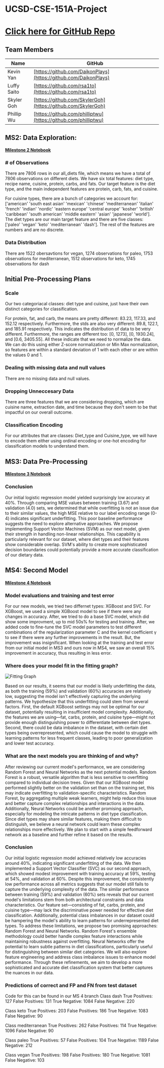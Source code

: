 # UCSD-CSE-151A-Project

# [Click here for GitHub Repo](https://github.com/DaikonPlays/diet-warriors/tree/main)

## Team Members
| Name | GitHub |
|------|--------|
| Kevin Yan   | [https://github.com/DaikonPlays](https://github.com/DaikonPlays)  |
| Luffy Saito | [https://github.com/rsa1to](https://github.com/rsa1to) |
| Skyler Goh  | [https://github.com/SkylerGoh](https://github.com/SkylerGoh) |
| Phillip Wu  | [https://github.com/philliptwu](https://github.com/philliptwu) |

## MS2: Data Exploration:
#### [Milestone 2 Notebook](https://github.com/DaikonPlays/diet-warriors/blob/Milestone2/src/data_exploration.ipynb)

### # of Observations

There are 7806 rows in our all_diets file, which means we have a total of 7806 observations on different diets. We have six total features: diet type, recipe name, cuisine, protein, carbs, and fats. Our target feature is the diet type, and the main independent features are protein, carb, fats, and cuisine.

For cuisine types, there are a bunch of categories we account for: ['american' 'south east asian' 'mexican' 'chinese' 'mediterranean'
'italian' 'french' 'indian' 'nordic' 'eastern europe' 'central europe'
'kosher' 'british' 'caribbean' 'south american' 'middle eastern' 'asian'
'japanese' 'world'].
The diet types are our main target feature and there are five classes: ['paleo' 'vegan' 'keto' 'mediterranean' 'dash'].
The rest of the features are numbers and are no discrete.

### Data Distribution

There are 1522 obersavtions for vegan, 1274 observations for paleo, 1753 observations for mediterranean, 1512 observations for keto, 1745 observations for dash

## Initial Pre-Processing Plans

### Scale

Our two categoriacal classes: diet type and cuisine, just have their own distinct categories for classification.

For protein, fat, and carb, the means are pretty different: 83.23, 117.33, and 152.12 respectively. Furthermore, the stds are also very different: 89.8, 122.1, and 185.91 respectively. This indicates the distribution of data to be very different. Furthermore, the ranges are different too: [0, 1273], [0, 1930.24], and [0.6, 3405.55]. All these indicate that we need to normalize the data. We can do this using either Z-score normalization or Min Max normalization, so features are within a standard deviation of 1 with each other or are within the values 0 and 1.

### Dealing with missing data and null values

There are no missing data and null values. 

### Dropping Unneccesary Data

There are three features that we are considering dropping, which are cuisine name, extraction date, and time because they don't seem to be that impactful on our overall outcome.

### Classification Encoding
For our attributes that are classes: Diet_type and Cuisine_type, we will have to encode them either using ordinal encoding or one-hot encoding for classification models to understand them.

## MS3: Data Pre-Processing
#### [Milestone 3 Notebook](https://github.com/DaikonPlays/diet-warriors/blob/Milestone3/src/diet_classifer.ipynb) 

### Conclusion
Our initial logistic regression model yielded surprisingly low accuracy at 40%. Through comparing MSE values between training (3.67) and validation (4.0) sets, we determined that while overfitting is not an issue due to their similar values, the high MSE relative to our label encoding range (0-4) indicates significant underfitting. This poor baseline performance suggests the need to explore alternative approaches. We propose implementing Support Vector Machines (SVM) as our next model, given their strength in handling non-linear relationships. This capability is particularly relevant for our dataset, where diet types and their features show considerable overlap. SVM's ability to create more sophisticated decision boundaries could potentially provide a more accurate classification of our dietary data.

## MS4: Second Model
#### [Milestone 4 Notebook](https://github.com/DaikonPlays/diet-warriors/blob/Milestone4/src/diet_classifer.ipynb) 

### Model evaluations and training and test error
For our new models, we tried two differnet types: XGBoost and SVC. For XGBoost, we used a simple XGBoost model to see if there were any changes in accuracy. After, we tried to do a base SVC model, which did show some improvment, up to mid 50s% for testing and training. After, we added code to fine-tune the SVC model parameters to test different combinations of the regularization parameter C and the kernel coefficient γ to see if there were any further improvements in the result. But, the improvement was insignificant. When looking at the training and test error from our initial model in MS3 and ours now in MS4, we saw an overall 15% improvement in accuracy, thus resulting in less error.

### Where does your model fit in the fitting graph? 

![Fitting Graph](https://github.com/DaikonPlays/diet-warriors/blob/Milestone4/graphs/svc_fitting_graph.png)

Based on our results, it seems that our model is likely underfitting the data, as both the training (59%) and validation (60%) accuracies are relatively low, suggesting the model isn't effectively capturing the underlying patterns. We hypothesize that this underfitting could stem from several factors. First, the default XGBoost settings may not be optimal for our dataset, potentially resulting in insufficient model complexity. Additionally, the features we are using—fat, carbs, protein, and cuisine type—might not provide enough distinguishing power to differentiate between diet types. Second, there could be data imbalance in the dataset, with certain diet types being overrepresented, which could cause the model to struggle with learning patterns for less frequent classes, leading to poor generalization and lower test accuracy.

### What are the next models you are thinking of and why?

After reviewing our current model's performance, we are considering Random Forest and Neural Networks as the next potential models. Random Forest is a robust, versatile algorithm that is less sensitive to overfitting compared to individual decision trees. Given that our XGBoost model performed slightly better on the validation set than on the training set, this may indicate overfitting to validation-specific characteristics. Random Forest, by aggregating multiple weak learners, might help reduce this issue and better capture complex relationships and interactions in the data. Additionally, Neural Networks could be another promising approach, especially for modeling the intricate patterns in diet type classification. Since diet types may share similar features, making them difficult to distinguish, we believe a neural network could learn these complex relationships more effectively. We plan to start with a simple feedforward network as a baseline and further refine it based on the results.

### Conclusion

Our initial logistic regression model achieved relatively low accuracies around 40%, indicating significant underfitting of the data. We then implemented a Support Vector Classifier (SVC) as our second approach, which showed modest improvement with training accuracy at 59%, testing at 54%, and validation at 60%. Despite this improvement, the consistently low performance across all metrics suggests that our model still fails to capture the underlying complexity of the data.
The similar performance between training (59%) and validation (60%) sets reveals that our current model's limitations stem from both architectural constraints and data characteristics. Our feature set—consisting of fat, carbs, protein, and cuisine type—may lack the discriminative power needed for effective diet classification. Additionally, potential class imbalances in our dataset could be hampering the model's ability to learn patterns for underrepresented diet types.
To address these limitations, we propose two promising approaches: Random Forest and Neural Networks. Random Forest's ensemble methodology could better handle complex feature interactions while maintaining robustness against overfitting. Neural Networks offer the potential to learn subtle patterns in diet classifications, particularly useful for distinguishing between similar diet categories. We will also explore feature engineering and address class imbalance issues to enhance model performance. Through these refinements, we aim to develop a more sophisticated and accurate diet classification system that better captures the nuances in our data.


### Predictions of correct and FP and FN from test dataset
Code for this can be found in our MS 4 branch
Class  dash
True Positives:  127
False Positives:  131
True Negative:  1084
False Negative:  220

Class  keto
True Positives:  203
False Positives:  186
True Negative:  1083
False Negative:  90

Class  mediterranean
True Positives:  262
False Positives:  114
True Negative:  1096
False Negative:  90

Class  paleo
True Positives:  57
False Positives:  104
True Negative:  1189
False Negative:  212

Class  vegan
True Positives:  198
False Positives:  180
True Negative:  1081
False Negative:  103
